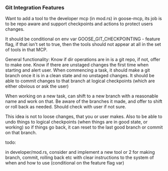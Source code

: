 ### Git Integration Features

Want to add a tool to the developer mcp (in mod.rs) in goose-mcp, its job is to be repo aware and support checkpoints and actions to protect users changes. 

It should be conditional on env var GOOSE_GIT_CHECKPOINTING - feature flag, if that isn't set to true, then the tools should not appear at all in the set of tools in that MCP. 

General functionality: 
Know if dir operations are in is a git repo, if not, offer to make one. Know if there are unstaged changes the first time when starting and alert user. 
When commencing a task, it should make a git branch once it is in a clean state and no unstaged changes. It should be able to commit changes to that branch at logical checkpoints (which are either obvious or ask the user)

When working on a new task, can shift to a new branch with a reasonable name and work on that. 
Be aware of the branches it made, and offer to shift or roll back as needed. 
Should check with user if not sure. 

This idea is not to loose changes, that you or user makes. 
Also to be able to undo things to logical checkpoints (when things are in good state, or working) so if things go back, it can reset to the last good branch or commit on that branch. 


todo: 

in developer/mod.rs, consider and implement a new tool or 2 for making branch, commit, rolling back etc with clear instructions to the system of when and how to use (conditional on the feature flag var)